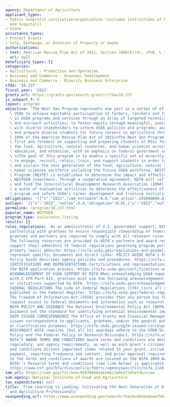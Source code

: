 ```yaml
---
agency: Department of Agriculture
applicant_types:
- Public nonprofit institution/organization (includes institutions of higher education
  and hospitals)
- State
assistance_types:
- Project Grants
- Sale, Exchange, or Donation of Property or Goods
authorizations:
- text: American Rescue Plan Act of 2021, Section 1006(b)(4), (Pub. L 117-2).
  url: null
beneficiary_types: []
categories:
- Agricultural - Production and Operation
- Business and Commerce - Economic Development
- Business and Commerce - Minority Business Enterprise
cfda: '10.237'
fiscal_year: '2022'
grants_url: https://grants.gov/search-grants?cfda=10.237
is_subpart_f: 0
layout: program
objective: "The Next Gen Program represents one part in a series of efforts led by\
  \ USDA to achieve equitable participation of farmers, ranchers and forest land owners\
  \ in USDA programs and services through an array of targeted technical assistance\
  \ and outreach activities; to foster equity through meaningful, sustained engagement\
  \ with diverse stakeholders to inform USDA policies and programs; and to support\
  \ and prepare diverse students for future careers in agriculture through Section\
  \ 1006 of the American Rescue Plan Act of 2021\nThe Next Gen Program is focused\
  \ first and foremost on supporting and preparing students at MSIs for careers in\
  \ the food, agriculture, natural resources, and human sciences across research,\
  \ education, and extension, with an emphasis on federal government sector employment.\
  \ \nThe goal of this program is to enable a specific set of minority-serving institutions\
  \ to engage, recruit, retain, train, and support students in order to help build\
  \ and sustain the next generation of the food, agriculture, natural resources, and\
  \ human sciences workforce including the future USDA workforce. NEXTGEN Evaluation\
  \ Program (NEXTE) is established to determine the impact and effectiveness of the\
  \ NEXTGEN investment. Through a cooperative agreement, NIFA will collaborate with\
  \ and fund the Intercultural Development Research Association (IDRA) to perform\
  \ a suite of evaluative activities to determine the effectiveness of the NEXTGEN\
  \ program and inform USDA’s career development and training initiatives."
obligations: '[{"x":"2022","sam_estimate":0.0,"sam_actual":245000000.0,"usa_spending_actual":0.0},{"x":"2023","sam_estimate":2500000.0,"sam_actual":0.0,"usa_spending_actual":265005165.7},{"x":"2024","sam_estimate":0.0,"sam_actual":0.0,"usa_spending_actual":0.0}]'
outlays: '[{"x":"2022","outlay":0.0,"obligation":0.0},{"x":"2023","outlay":17274490.72,"obligation":265005165.7},{"x":"2024","outlay":0.0,"obligation":0.0}]'
permalink: /program/10.237.html
popular_name: NEXTGEN
program_type: assistance_listing
results: []
rules_regulations: 'As an administrator of U.S. government support, NIFA works in
  partnership with grantees to ensure responsible stewardship of federal funds. Our
  grantees and partners are required to comply with all relevant rules and regulations.
  The following resources are provided to NIFA’s partners and award recipients to
  support their adherence to federal regulations governing program performance: NIFA’s
  primary (main) website: https://nifa.usda.gov/regulations-and-guidelines The following
  represent specific documents and direct links: POLICY GUIDE NIFA’s Federal Assistance
  Policy Guide describes agency policies and procedures. https://nifa.usda.gov/policy-guide
  CERTIFICATIONS AND REPRESENTATIONS Certifications and representations provided through
  the NIFA application process. https://nifa.usda.gov/certifications-and-representations
  ACKNOWLEDGEMENT OF USDA SUPPORT BY NIFA When acknowledging USDA support in accordance
  with 2 CFR Part 415, grantees must use the following acknowledgement for all projects
  or initiatives supported by NIFA. https://nifa.usda.gov/acknowledgment-usda-support-nifa
  FEDERAL REGULATIONS The Code of Federal Regulations (CFR) lists all regulations
  published in the Federal Register. https://nifa.usda.gov/federal-regulations FOIA
  The Freedom of Information Act (FOIA) provides that any person has the right to
  request access to federal documents and information such as research data. https://nifa.usda.gov/foia
  NEPA POLICY AND GUIDANCE The National Environmental Policy Act (NEPA) Policy and
  Guidance set the standard for identifying potential environmental impacts. https://nifa.usda.gov/nepa-policy-and-guidance
  OGFM ISSUED CORRESPONDENCE The Office of Grants and Financial Management occasionally
  issues correspondence to applicants, grantees, and/or the general public for informational
  or clarification purposes. https://nifa.usda.gov/ogfm-issued-correspondence RESEARCH
  MISCONDUCT NIFA requires that all its awardees adhere to the USDA Scientific Integrity
  Policy and the Federal Policy on Research Misconduct. https://nifa.usda.gov/research-misconduct
  NIFA’S AWARD TERMS AND CONDITIONS Award terms and conditions are determined by statutory,
  regulatory, and agency requirements, as well as each grant’s circumstances. Terms
  and conditions dictate important items related to your grant, including method of
  payment, reporting frequency and content, and prior approval requirements. References
  to the terms and conditions of awards are located on the NIFA 2009 Award Fact Sheet.
  NIFA''s Research terms and conditions (see link below) is applicable to this program
  https://www.nsf.gov/bfa/dias/policy/fedrtc/agencyspecifics/nifa_1120.pdf'
sam_url: https://sam.gov/fal/beec9593846b4ab586c3a9ed73d5ef4b/view
sub-agency: National Institute of Food and Agriculture
tax_expenditures: null
title: 'From Learning to Leading: Cultivating the Next Generation of Diverse Food
  and Agriculture Professionals'
usaspending_url: https://www.usaspending.gov/search/?hash=d93ee8aae756a0781b2495b6c177a29f
---
```

